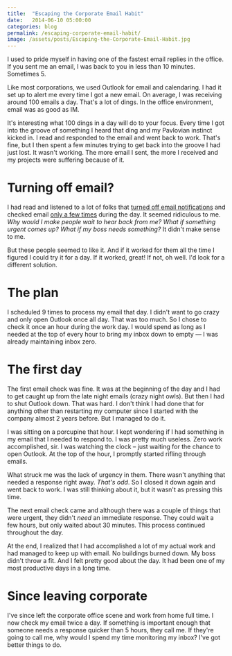 ```yaml
---
title:  "Escaping the Corporate Email Habit"
date:   2014-06-10 05:00:00
categories: blog
permalink: /escaping-corporate-email-habit/
image: /assets/posts/Escaping-the-Corporate-Email-Habit.jpg
---
```


I used to pride myself in having one of the fastest email replies in the office. If you sent me an email, I was back to you in less than 10 minutes. Sometimes 5.

<!--more-->

Like most corporations, we used Outlook for email and calendaring. I had it set up to alert me every time I got a new email. On average, I was receiving around 100 emails a day. That's a lot of dings. In the office environment, email was as good as IM.

It's interesting what 100 dings in a day will do to your focus. Every time I got into the groove of something I heard that ding and my Pavlovian instinct kicked in. I read and responded to the email and went back to work. That's fine, but I then spent a few minutes trying to get back into the groove I had just lost. It wasn't working. The more email I sent, the more I received and my projects were suffering because of it.

# Turning off email?

I had read and listened to a lot of folks that [turned off email notifications][2] and checked email [only a few times][3] during the day. It seemed ridiculous to me. _Why would I make people wait to hear back from me? What if something urgent comes up? What if my boss needs something?_ It didn't make sense to me.

But these people seemed to like it. And if it worked for them all the time I figured I could try it for a day. If it worked, great! If not, oh well. I'd look for a different solution.

# The plan

I scheduled 9 times to process my email that day. I didn't want to go crazy and only open Outlook once all day. That was too much. So I chose to check it once an hour during the work day. I would spend as long as I needed at the top of every hour to bring my inbox down to empty — I was already maintaining inbox zero.

# The first day

The first email check was fine. It was at the beginning of the day and I had to get caught up from the late night emails (crazy night owls). But then I had to shut Outlook down. That was hard. I don't think I had done that for anything other than restarting my computer since I started with the company almost 2 years before. But I managed to do it.

I was sitting on a porcupine that hour. I kept wondering if I had something in my email that I needed to respond to. I was pretty much useless. Zero work accomplished, sir. I was watching the clock – just waiting for the chance to open Outlook. At the top of the hour, I promptly started rifling through emails.

What struck me was the lack of urgency in them. There wasn't anything that needed a response right away. _That's odd_. So I closed it down again and went back to work. I was still thinking about it, but it wasn't as pressing this time.

The next email check came and although there was a couple of things that were urgent, they didn't _need_ an immediate response. They could wait a few hours, but only waited about 30 minutes. This process continued throughout the day.

At the end, I realized that I had accomplished a lot of my actual work and had managed to keep up with email. No buildings burned down. My boss didn't throw a fit. And I felt pretty good about the day. It had been one of my most productive days in a long time.

# Since leaving corporate

I've since left the corporate office scene and work from home full time. I now check my email twice a day. If something is important enough that someone needs a response quicker than 5 hours, they call me. If they're going to call me, why would I spend my time monitoring my inbox? I've got better things to do.

[1]: http://joebuhlig.com/wp-content/uploads/2014/06/Escaping-the-Corporate-Email-Habit.jpg
[2]: http://macsparky.com/blog/2008/8/21/mail-notification-liberation.html
[3]: http://michaelhyatt.com/breaking-e-mail-addiction.html